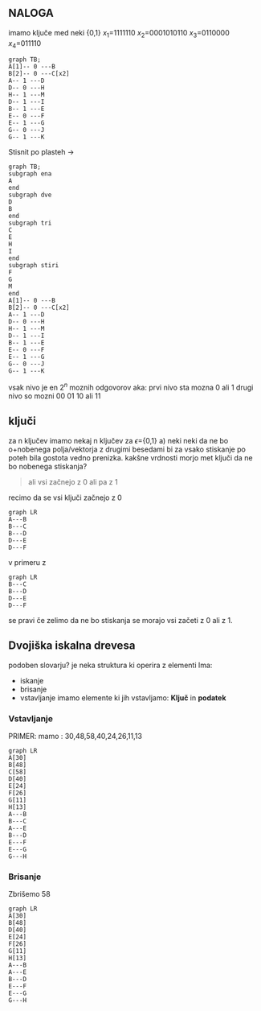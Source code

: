 ## NALOGA
imamo ključe med  neki {0,1}
$x_1$=1111110
$x_2$=0001010110
$x_3$=0110000
$x_4$=011110

```mermaid
graph TB;
A[1]-- 0 ---B
B[2]-- 0 ---C[x2]
A-- 1 ---D
D-- 0 ---H
H-- 1 ---M
D-- 1 ---I
B-- 1 ---E
E-- 0 ---F
E-- 1 ---G
G-- 0 ---J
G-- 1 ---K

```
Stisnit po plasteh ->

```mermaid
graph TB;
subgraph ena
A 
end
subgraph dve
D
B
end
subgraph tri
C
E
H
I
end
subgraph stiri
F
G
M
end
A[1]-- 0 ---B
B[2]-- 0 ---C[x2]
A-- 1 ---D
D-- 0 ---H
H-- 1 ---M
D-- 1 ---I
B-- 1 ---E
E-- 0 ---F
E-- 1 ---G
G-- 0 ---J
G-- 1 ---K

```
vsak nivo je en $2^n$ moznih odgovorov aka:
prvi nivo sta mozna 0 ali 1
drugi nivo so mozni 00 01 10 ali 11

## ključi
za n ključev 
imamo nekaj n ključev za $\epsilon$={0,1} 
a) neki neki da ne bo o+nobenega polja/vektorja z drugimi besedami bi za vsako stiskanje po poteh bila gostota vedno prenizka.
kakšne vrdnosti morjo met ključi da ne bo nobenega stiskanja?
> ali vsi začnejo z 0 ali pa z 1

recimo da se vsi ključi začnejo z 0

```mermaid
graph LR
A---B
B---C
B---D
D---E
D---F
```
v primeru z 
```mermaid
graph LR
B---C
B---D
D---E
D---F
```
se pravi če zelimo da ne bo stiskanja se morajo vsi začeti z 0 ali z 1.
## Dvojiška iskalna drevesa
podoben slovarju? 
je neka struktura ki operira z elementi
Ima:
- iskanje
- brisanje
- vstavljanje
imamo elemente ki jih vstavljamo:
**Ključ** in **podatek**

### Vstavljanje
PRIMER:
mamo : 30,48,58,40,24,26,11,13
```mermaid
graph LR
A[30]
B[48]
C[58]
D[40]
E[24]
F[26]
G[11]
H[13]
A---B
B---C
A---E
B---D
E---F
E---G
G---H
```
### Brisanje

Zbrišemo 58
```mermaid
graph LR
A[30]
B[48]
D[40]
E[24]
F[26]
G[11]
H[13]
A---B
A---E
B---D
E---F
E---G
G---H
```

